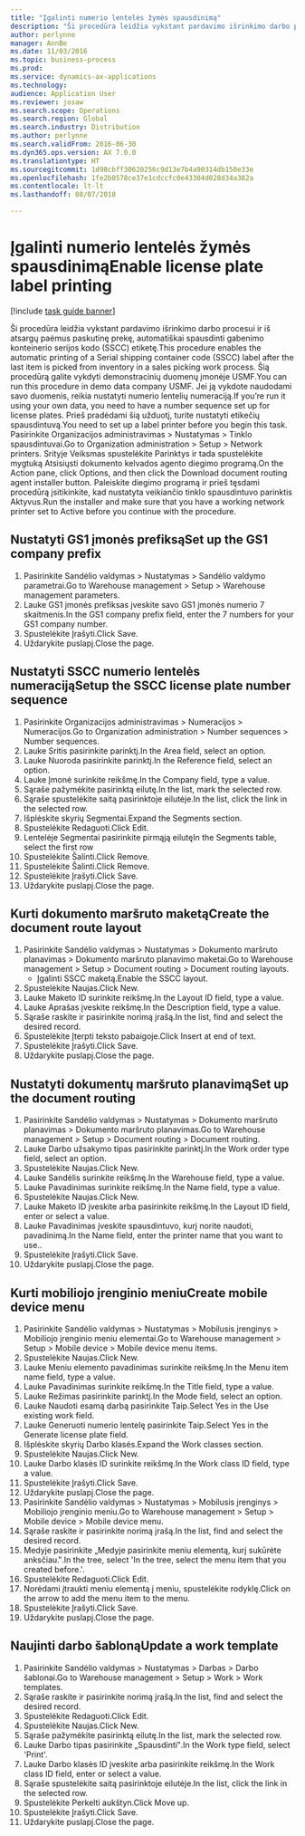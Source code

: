 ```yaml
--- 
title: "Įgalinti numerio lentelės žymės spausdinimą"
description: "Ši procedūra leidžia vykstant pardavimo išrinkimo darbo procesui ir iš atsargų paėmus paskutinę prekę, automatiškai spausdinti gabenimo konteinerio serijos kodo (SSCC) etiketę."
author: perlynne
manager: AnnBe
ms.date: 11/03/2016
ms.topic: business-process
ms.prod: 
ms.service: dynamics-ax-applications
ms.technology: 
audience: Application User
ms.reviewer: josaw
ms.search.scope: Operations
ms.search.region: Global
ms.search.industry: Distribution
ms.author: perlynne
ms.search.validFrom: 2016-06-30
ms.dyn365.ops.version: AX 7.0.0
ms.translationtype: HT
ms.sourcegitcommit: 1d98cbff30620256c9d13e7b4a90314db150e33e
ms.openlocfilehash: 1fe2b0578ce37e1cdccfc0e43304d028d34a382a
ms.contentlocale: lt-lt
ms.lasthandoff: 08/07/2018

---
```

# <a name="enable-license-plate-label-printing"></a><span data-ttu-id="bd1e1-103">Įgalinti numerio lentelės žymės spausdinimą</span><span class="sxs-lookup"><span data-stu-id="bd1e1-103">Enable license plate label printing</span></span>

[!include [task guide banner](../../includes/task-guide-banner.md)]

<span data-ttu-id="bd1e1-104">Ši procedūra leidžia vykstant pardavimo išrinkimo darbo procesui ir iš atsargų paėmus paskutinę prekę, automatiškai spausdinti gabenimo konteinerio serijos kodo (SSCC) etiketę.</span><span class="sxs-lookup"><span data-stu-id="bd1e1-104">This procedure enables the automatic printing of a Serial shipping container code (SSCC) label after the last item is picked from inventory in a sales picking work process.</span></span> <span data-ttu-id="bd1e1-105">Šią procedūrą galite vykdyti demonstracinių duomenų įmonėje USMF.</span><span class="sxs-lookup"><span data-stu-id="bd1e1-105">You can run this procedure in demo data company USMF.</span></span> <span data-ttu-id="bd1e1-106">Jei ją vykdote naudodami savo duomenis, reikia nustatyti numerio lentelių numeraciją.</span><span class="sxs-lookup"><span data-stu-id="bd1e1-106">If you’re run it using your own data, you need to have a number sequence set up for license plates.</span></span> <span data-ttu-id="bd1e1-107">Prieš pradėdami šią užduotį, turite nustatyti etikečių spausdintuvą.</span><span class="sxs-lookup"><span data-stu-id="bd1e1-107">You need to set up a label printer before you begin this task.</span></span> <span data-ttu-id="bd1e1-108">Pasirinkite Organizacijos administravimas > Nustatymas > Tinklo spausdintuvai.</span><span class="sxs-lookup"><span data-stu-id="bd1e1-108">Go to Organization administration > Setup > Network printers.</span></span> <span data-ttu-id="bd1e1-109">Srityje Veiksmas spustelėkite Parinktys ir tada spustelėkite mygtuką Atsisiųsti dokumento kelvados agento diegimo programą.</span><span class="sxs-lookup"><span data-stu-id="bd1e1-109">On the Action pane, click Options, and then click the Download document routing agent installer button.</span></span> <span data-ttu-id="bd1e1-110">Paleiskite diegimo programą ir prieš tęsdami procedūrą įsitikinkite, kad nustatyta veikiančio tinklo spausdintuvo parinktis Aktyvus.</span><span class="sxs-lookup"><span data-stu-id="bd1e1-110">Run the installer and make sure that you have a working network printer set to Active before you continue with the procedure.</span></span>


## <a name="set-up-the-gs1-company-prefix"></a><span data-ttu-id="bd1e1-111">Nustatyti GS1 įmonės prefiksą</span><span class="sxs-lookup"><span data-stu-id="bd1e1-111">Set up the GS1 company prefix</span></span>
1. <span data-ttu-id="bd1e1-112">Pasirinkite Sandėlio valdymas > Nustatymas > Sandėlio valdymo parametrai.</span><span class="sxs-lookup"><span data-stu-id="bd1e1-112">Go to Warehouse management > Setup > Warehouse management parameters.</span></span>
2. <span data-ttu-id="bd1e1-113">Lauke GS1 įmonės prefiksas įveskite savo GS1 įmonės numerio 7 skaitmenis.</span><span class="sxs-lookup"><span data-stu-id="bd1e1-113">In the GS1 company prefix field, enter the 7 numbers for your GS1 company number.</span></span>
3. <span data-ttu-id="bd1e1-114">Spustelėkite Įrašyti.</span><span class="sxs-lookup"><span data-stu-id="bd1e1-114">Click Save.</span></span>
4. <span data-ttu-id="bd1e1-115">Uždarykite puslapį.</span><span class="sxs-lookup"><span data-stu-id="bd1e1-115">Close the page.</span></span>

## <a name="setup-the-sscc-license-plate-number-sequence"></a><span data-ttu-id="bd1e1-116">Nustatyti SSCC numerio lentelės numeraciją</span><span class="sxs-lookup"><span data-stu-id="bd1e1-116">Setup the SSCC license plate number sequence</span></span>
1. <span data-ttu-id="bd1e1-117">Pasirinkite Organizacijos administravimas > Numeracijos > Numeracijos.</span><span class="sxs-lookup"><span data-stu-id="bd1e1-117">Go to Organization administration > Number sequences > Number sequences.</span></span>
2. <span data-ttu-id="bd1e1-118">Lauke Sritis pasirinkite parinktį.</span><span class="sxs-lookup"><span data-stu-id="bd1e1-118">In the Area field, select an option.</span></span>
3. <span data-ttu-id="bd1e1-119">Lauke Nuoroda pasirinkite parinktį.</span><span class="sxs-lookup"><span data-stu-id="bd1e1-119">In the Reference field, select an option.</span></span>
4. <span data-ttu-id="bd1e1-120">Lauke Įmonė surinkite reikšmę.</span><span class="sxs-lookup"><span data-stu-id="bd1e1-120">In the Company field, type a value.</span></span>
5. <span data-ttu-id="bd1e1-121">Sąraše pažymėkite pasirinktą eilutę.</span><span class="sxs-lookup"><span data-stu-id="bd1e1-121">In the list, mark the selected row.</span></span>
6. <span data-ttu-id="bd1e1-122">Sąraše spustelėkite saitą pasirinktoje eilutėje.</span><span class="sxs-lookup"><span data-stu-id="bd1e1-122">In the list, click the link in the selected row.</span></span>
7. <span data-ttu-id="bd1e1-123">Išplėskite skyrių Segmentai.</span><span class="sxs-lookup"><span data-stu-id="bd1e1-123">Expand the Segments section.</span></span>
8. <span data-ttu-id="bd1e1-124">Spustelėkite Redaguoti.</span><span class="sxs-lookup"><span data-stu-id="bd1e1-124">Click Edit.</span></span>
9. <span data-ttu-id="bd1e1-125">Lentelėje Segmentai pasirinkite pirmąją eilutę</span><span class="sxs-lookup"><span data-stu-id="bd1e1-125">In the Segments table, select the first row</span></span>
10. <span data-ttu-id="bd1e1-126">Spustelėkite Šalinti.</span><span class="sxs-lookup"><span data-stu-id="bd1e1-126">Click Remove.</span></span>
11. <span data-ttu-id="bd1e1-127">Spustelėkite Šalinti.</span><span class="sxs-lookup"><span data-stu-id="bd1e1-127">Click Remove.</span></span>
12. <span data-ttu-id="bd1e1-128">Spustelėkite Įrašyti.</span><span class="sxs-lookup"><span data-stu-id="bd1e1-128">Click Save.</span></span>
13. <span data-ttu-id="bd1e1-129">Uždarykite puslapį.</span><span class="sxs-lookup"><span data-stu-id="bd1e1-129">Close the page.</span></span>

## <a name="create-the-document-route-layout"></a><span data-ttu-id="bd1e1-130">Kurti dokumento maršruto maketą</span><span class="sxs-lookup"><span data-stu-id="bd1e1-130">Create the document route layout</span></span>
1. <span data-ttu-id="bd1e1-131">Pasirinkite Sandėlio valdymas > Nustatymas > Dokumento maršruto planavimas > Dokumento maršruto planavimo maketai.</span><span class="sxs-lookup"><span data-stu-id="bd1e1-131">Go to Warehouse management > Setup > Document routing > Document routing layouts.</span></span>
    * <span data-ttu-id="bd1e1-132">Įgalinti SSCC maketą.</span><span class="sxs-lookup"><span data-stu-id="bd1e1-132">Enable the SSCC layout.</span></span>  
2. <span data-ttu-id="bd1e1-133">Spustelėkite Naujas.</span><span class="sxs-lookup"><span data-stu-id="bd1e1-133">Click New.</span></span>
3. <span data-ttu-id="bd1e1-134">Lauke Maketo ID surinkite reikšmę.</span><span class="sxs-lookup"><span data-stu-id="bd1e1-134">In the Layout ID field, type a value.</span></span>
4. <span data-ttu-id="bd1e1-135">Lauke Aprašas įveskite reikšmę.</span><span class="sxs-lookup"><span data-stu-id="bd1e1-135">In the Description field, type a value.</span></span>
5. <span data-ttu-id="bd1e1-136">Sąraše raskite ir pasirinkite norimą įrašą.</span><span class="sxs-lookup"><span data-stu-id="bd1e1-136">In the list, find and select the desired record.</span></span>
6. <span data-ttu-id="bd1e1-137">Spustelėkite Įterpti teksto pabaigoje.</span><span class="sxs-lookup"><span data-stu-id="bd1e1-137">Click Insert at end of text.</span></span>
7. <span data-ttu-id="bd1e1-138">Spustelėkite Įrašyti.</span><span class="sxs-lookup"><span data-stu-id="bd1e1-138">Click Save.</span></span>
8. <span data-ttu-id="bd1e1-139">Uždarykite puslapį.</span><span class="sxs-lookup"><span data-stu-id="bd1e1-139">Close the page.</span></span>

## <a name="set-up-the-document-routing"></a><span data-ttu-id="bd1e1-140">Nustatyti dokumentų maršruto planavimą</span><span class="sxs-lookup"><span data-stu-id="bd1e1-140">Set up the document routing</span></span>
1. <span data-ttu-id="bd1e1-141">Pasirinkite Sandėlio valdymas > Nustatymas > Dokumento maršruto planavimas > Dokumento maršruto planavimas.</span><span class="sxs-lookup"><span data-stu-id="bd1e1-141">Go to Warehouse management > Setup > Document routing > Document routing.</span></span>
2. <span data-ttu-id="bd1e1-142">Lauke Darbo užsakymo tipas pasirinkite parinktį.</span><span class="sxs-lookup"><span data-stu-id="bd1e1-142">In the Work order type field, select an option.</span></span>
3. <span data-ttu-id="bd1e1-143">Spustelėkite Naujas.</span><span class="sxs-lookup"><span data-stu-id="bd1e1-143">Click New.</span></span>
4. <span data-ttu-id="bd1e1-144">Lauke Sandėlis surinkite reikšmę.</span><span class="sxs-lookup"><span data-stu-id="bd1e1-144">In the Warehouse field, type a value.</span></span>
5. <span data-ttu-id="bd1e1-145">Lauke Pavadinimas surinkite reikšmę.</span><span class="sxs-lookup"><span data-stu-id="bd1e1-145">In the Name field, type a value.</span></span>
6. <span data-ttu-id="bd1e1-146">Spustelėkite Naujas.</span><span class="sxs-lookup"><span data-stu-id="bd1e1-146">Click New.</span></span>
7. <span data-ttu-id="bd1e1-147">Lauke Maketo ID įveskite arba pasirinkite reikšmę.</span><span class="sxs-lookup"><span data-stu-id="bd1e1-147">In the Layout ID field, enter or select a value.</span></span>
8. <span data-ttu-id="bd1e1-148">Lauke Pavadinimas įveskite spausdintuvo, kurį norite naudoti, pavadinimą.</span><span class="sxs-lookup"><span data-stu-id="bd1e1-148">In the Name field, enter the printer name that you want to use..</span></span>
9. <span data-ttu-id="bd1e1-149">Spustelėkite Įrašyti.</span><span class="sxs-lookup"><span data-stu-id="bd1e1-149">Click Save.</span></span>
10. <span data-ttu-id="bd1e1-150">Uždarykite puslapį.</span><span class="sxs-lookup"><span data-stu-id="bd1e1-150">Close the page.</span></span>

## <a name="create-mobile-device-menu"></a><span data-ttu-id="bd1e1-151">Kurti mobiliojo įrenginio meniu</span><span class="sxs-lookup"><span data-stu-id="bd1e1-151">Create mobile device menu</span></span>
1. <span data-ttu-id="bd1e1-152">Pasirinkite Sandėlio valdymas > Nustatymas > Mobilusis įrenginys > Mobiliojo įrenginio meniu elementai.</span><span class="sxs-lookup"><span data-stu-id="bd1e1-152">Go to Warehouse management > Setup > Mobile device > Mobile device menu items.</span></span>
2. <span data-ttu-id="bd1e1-153">Spustelėkite Naujas.</span><span class="sxs-lookup"><span data-stu-id="bd1e1-153">Click New.</span></span>
3. <span data-ttu-id="bd1e1-154">Lauke Meniu elemento pavadinimas surinkite reikšmę.</span><span class="sxs-lookup"><span data-stu-id="bd1e1-154">In the Menu item name field, type a value.</span></span>
4. <span data-ttu-id="bd1e1-155">Lauke Pavadinimas surinkite reikšmę.</span><span class="sxs-lookup"><span data-stu-id="bd1e1-155">In the Title field, type a value.</span></span>
5. <span data-ttu-id="bd1e1-156">Lauke Režimas pasirinkite parinktį.</span><span class="sxs-lookup"><span data-stu-id="bd1e1-156">In the Mode field, select an option.</span></span>
6. <span data-ttu-id="bd1e1-157">Lauke Naudoti esamą darbą pasirinkite Taip.</span><span class="sxs-lookup"><span data-stu-id="bd1e1-157">Select Yes in the Use existing work field.</span></span>
7. <span data-ttu-id="bd1e1-158">Lauke Generuoti numerio lentelę pasirinkite Taip.</span><span class="sxs-lookup"><span data-stu-id="bd1e1-158">Select Yes in the Generate license plate field.</span></span>
8. <span data-ttu-id="bd1e1-159">Išplėskite skyrių Darbo klasės.</span><span class="sxs-lookup"><span data-stu-id="bd1e1-159">Expand the Work classes section.</span></span>
9. <span data-ttu-id="bd1e1-160">Spustelėkite Naujas.</span><span class="sxs-lookup"><span data-stu-id="bd1e1-160">Click New.</span></span>
10. <span data-ttu-id="bd1e1-161">Lauke Darbo klasės ID surinkite reikšmę.</span><span class="sxs-lookup"><span data-stu-id="bd1e1-161">In the Work class ID field, type a value.</span></span>
11. <span data-ttu-id="bd1e1-162">Spustelėkite Įrašyti.</span><span class="sxs-lookup"><span data-stu-id="bd1e1-162">Click Save.</span></span>
12. <span data-ttu-id="bd1e1-163">Uždarykite puslapį.</span><span class="sxs-lookup"><span data-stu-id="bd1e1-163">Close the page.</span></span>
13. <span data-ttu-id="bd1e1-164">Pasirinkite Sandėlio valdymas > Nustatymas > Mobilusis įrenginys > Mobiliojo įrenginio meniu.</span><span class="sxs-lookup"><span data-stu-id="bd1e1-164">Go to Warehouse management > Setup > Mobile device > Mobile device menu.</span></span>
14. <span data-ttu-id="bd1e1-165">Sąraše raskite ir pasirinkite norimą įrašą.</span><span class="sxs-lookup"><span data-stu-id="bd1e1-165">In the list, find and select the desired record.</span></span>
15. <span data-ttu-id="bd1e1-166">Medyje pasirinkite „Medyje pasirinkite meniu elementą, kurį sukūrėte anksčiau.‟.</span><span class="sxs-lookup"><span data-stu-id="bd1e1-166">In the tree, select 'In the tree, select the menu item that you created before.'.</span></span>
16. <span data-ttu-id="bd1e1-167">Spustelėkite Redaguoti.</span><span class="sxs-lookup"><span data-stu-id="bd1e1-167">Click Edit.</span></span>
17. <span data-ttu-id="bd1e1-168">Norėdami įtraukti meniu elementą į meniu, spustelėkite rodyklę.</span><span class="sxs-lookup"><span data-stu-id="bd1e1-168">Click on the arrow to add the menu item to the menu.</span></span>
18. <span data-ttu-id="bd1e1-169">Spustelėkite Įrašyti.</span><span class="sxs-lookup"><span data-stu-id="bd1e1-169">Click Save.</span></span>
19. <span data-ttu-id="bd1e1-170">Uždarykite puslapį.</span><span class="sxs-lookup"><span data-stu-id="bd1e1-170">Close the page.</span></span>

## <a name="update-a-work-template"></a><span data-ttu-id="bd1e1-171">Naujinti darbo šabloną</span><span class="sxs-lookup"><span data-stu-id="bd1e1-171">Update a work template</span></span>
1. <span data-ttu-id="bd1e1-172">Pasirinkite Sandėlio valdymas > Nustatymas > Darbas > Darbo šablonai.</span><span class="sxs-lookup"><span data-stu-id="bd1e1-172">Go to Warehouse management > Setup > Work > Work templates.</span></span>
2. <span data-ttu-id="bd1e1-173">Sąraše raskite ir pasirinkite norimą įrašą.</span><span class="sxs-lookup"><span data-stu-id="bd1e1-173">In the list, find and select the desired record.</span></span>
3. <span data-ttu-id="bd1e1-174">Spustelėkite Redaguoti.</span><span class="sxs-lookup"><span data-stu-id="bd1e1-174">Click Edit.</span></span>
4. <span data-ttu-id="bd1e1-175">Spustelėkite Naujas.</span><span class="sxs-lookup"><span data-stu-id="bd1e1-175">Click New.</span></span>
5. <span data-ttu-id="bd1e1-176">Sąraše pažymėkite pasirinktą eilutę.</span><span class="sxs-lookup"><span data-stu-id="bd1e1-176">In the list, mark the selected row.</span></span>
6. <span data-ttu-id="bd1e1-177">Lauke Darbo tipas pasirinkite „Spausdinti‟.</span><span class="sxs-lookup"><span data-stu-id="bd1e1-177">In the Work type field, select 'Print'.</span></span>
7. <span data-ttu-id="bd1e1-178">Lauke Darbo klasės ID įveskite arba pasirinkite reikšmę.</span><span class="sxs-lookup"><span data-stu-id="bd1e1-178">In the Work class ID field, enter or select a value.</span></span>
8. <span data-ttu-id="bd1e1-179">Sąraše spustelėkite saitą pasirinktoje eilutėje.</span><span class="sxs-lookup"><span data-stu-id="bd1e1-179">In the list, click the link in the selected row.</span></span>
9. <span data-ttu-id="bd1e1-180">Spustelėkite Perkelti aukštyn.</span><span class="sxs-lookup"><span data-stu-id="bd1e1-180">Click Move up.</span></span>
10. <span data-ttu-id="bd1e1-181">Spustelėkite Įrašyti.</span><span class="sxs-lookup"><span data-stu-id="bd1e1-181">Click Save.</span></span>
11. <span data-ttu-id="bd1e1-182">Uždarykite puslapį.</span><span class="sxs-lookup"><span data-stu-id="bd1e1-182">Close the page.</span></span>


